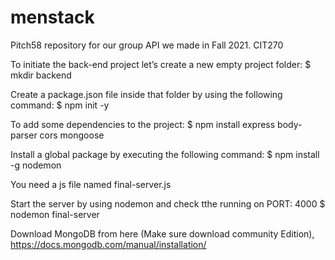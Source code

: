 # menstack
Pitch58 repository for our group API we made in Fall 2021. CIT270 

To initiate the back-end project let’s create a new empty project folder:
$ mkdir backend

Create a package.json file inside that folder by using the following command:
$ npm init -y

To add some dependencies to the project:
$ npm install express body-parser cors mongoose

Install a global package by executing the following command:
$ npm install -g nodemon

You need a js file named final-server.js

Start the server by using nodemon and check tthe running on PORT: 4000
$ nodemon final-server

Download MongoDB from here (Make sure download community Edition), https://docs.mongodb.com/manual/installation/
